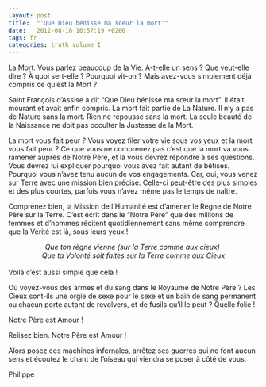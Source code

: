 ```yaml
---
layout: post
title:  "'Que Dieu bénisse ma soeur la mort'"
date:   2012-08-18 10:57:19 +0200
tags: fr
categories: truth volume_I
---
```

La Mort. Vous parlez beaucoup de la Vie. A-t-elle un sens ? Que veut-elle dire ? À quoi sert-elle ? Pourquoi vit-on ? Mais avez-vous simplement déjà compris ce qu’est la Mort ?

Saint François d’Assise a dit “Que Dieu bénisse ma sœur la mort”. Il était mourant et avait enfin compris. La mort fait partie de La Nature. Il n’y a pas de Nature sans la mort. Rien ne repousse sans la mort. La seule beauté de la Naissance ne doit pas occulter la Justesse de la Mort.

La mort vous fait peur ? Vous voyez filer votre vie sous vos yeux et la mort vous fait peur ? Ce que vous ne comprenez pas c’est que la mort va vous ramener auprès de Notre Père, et là vous devrez répondre à ses questions. Vous devrez lui expliquer pourquoi vous avez fait autant de bêtises. Pourquoi vous n’avez tenu aucun de vos engagements. Car, oui, vous venez sur Terre avec une mission bien précise. Celle-ci peut-être des plus simples et des plus courtes, parfois vous n’avez même pas le temps de naître.

Comprenez bien, la Mission de l’Humanité est d’amener le Règne de Notre Père sur la Terre. C’est écrit dans le “Notre Père” que des millions de femmes et d’hommes récitent quotidiennement sans même comprendre que la Vérité est là, sous leurs yeux !
<center><i>Que ton règne vienne (sur la Terre comme aux cieux) <br> Que ta Volonté soit faites sur la Terre comme aux Cieux</i></center>
<br>
Voilà c’est aussi simple que cela !

Où voyez-vous des armes et du sang dans le Royaume de Notre Père ? Les Cieux sont-ils une orgie de sexe pour le sexe et un bain de sang permanent ou chacun porte autant de revolvers, et de fusils qu’il le peut ? Quelle folie !

Notre Père est Amour !

Relisez bien. Notre Père est Amour !

Alors posez ces machines infernales, arrêtez ses guerres qui ne font aucun sens et écoutez le chant de l’oiseau qui viendra se poser à côté de vous.

Philippe